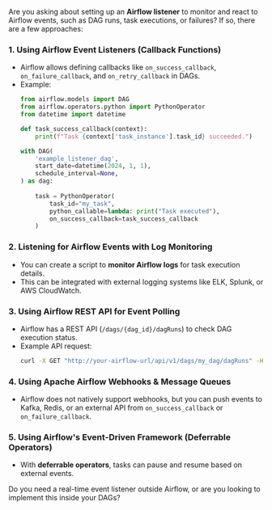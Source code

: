Are you asking about setting up an **Airflow listener** to monitor and react to Airflow events, such as DAG runs, task executions, or failures? If so, there are a few approaches:

### **1. Using Airflow Event Listeners (Callback Functions)**
- Airflow allows defining callbacks like `on_success_callback`, `on_failure_callback`, and `on_retry_callback` in DAGs.
- Example:
  ```python
  from airflow.models import DAG
  from airflow.operators.python import PythonOperator
  from datetime import datetime

  def task_success_callback(context):
      print(f"Task {context['task_instance'].task_id} succeeded.")

  with DAG(
      'example_listener_dag',
      start_date=datetime(2024, 1, 1),
      schedule_interval=None,
  ) as dag:
      
      task = PythonOperator(
          task_id="my_task",
          python_callable=lambda: print("Task executed"),
          on_success_callback=task_success_callback
      )
  ```

### **2. Listening for Airflow Events with Log Monitoring**
- You can create a script to **monitor Airflow logs** for task execution details.
- This can be integrated with external logging systems like ELK, Splunk, or AWS CloudWatch.

### **3. Using Airflow REST API for Event Polling**
- Airflow has a REST API (`/dags/{dag_id}/dagRuns`) to check DAG execution status.
- Example API request:
  ```bash
  curl -X GET "http://your-airflow-url/api/v1/dags/my_dag/dagRuns" -H "Authorization: Bearer YOUR_TOKEN"
  ```

### **4. Using Apache Airflow Webhooks & Message Queues**
- Airflow does not natively support webhooks, but you can push events to Kafka, Redis, or an external API from `on_success_callback` or `on_failure_callback`.

### **5. Using Airflow's Event-Driven Framework (Deferrable Operators)**
- With **deferrable operators**, tasks can pause and resume based on external events.

Do you need a real-time event listener outside Airflow, or are you looking to implement this inside your DAGs?